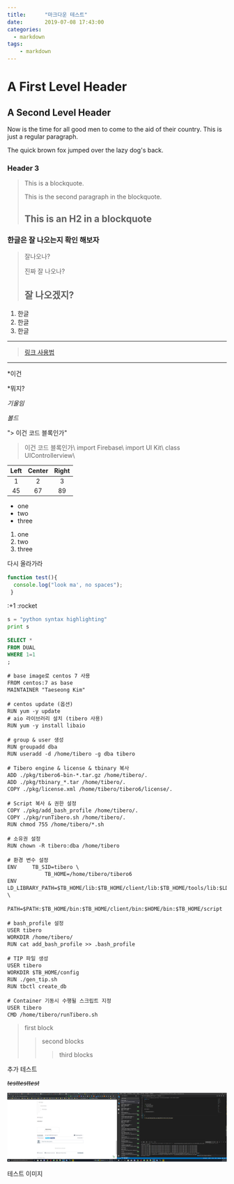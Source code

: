 ```yaml
---
title:      "마크다운 테스트"
date:       2019-07-08 17:43:00
categories:
  - markdown
tags:
    - markdown
---
```


A First Level Header
====================

A Second Level Header
---------------------

Now is the time for all good men to come to
the aid of their country. This is just a
regular paragraph.

The quick brown fox jumped over the lazy
dog's back.

### Header 3

> This is a blockquote.
> 
> This is the second paragraph in the blockquote.
>
> ## This is an H2 in a blockquote

### 한글은 잘 나오는지 확인 해보자
> 잘나오나?
>
> 진짜 잘 나오나?
>
>## 잘 나오겠지?
1. 한글
2. 한글
3. 한글

---
>[링크 사용법](http://naver.com, 'naver')
---
*이건

*뭐지?

*기울임*

_볼드_


"> 이건 코드 블록인가"
> 이건 코드 블록인가\\
>import Firebase\\
>import UI Kit\\
> class UIControllerview\\

|Left |Center|Right|
|:---:|:---:|:----:|
|1|2|3|
|45|67|89|

- one
- two
- three

1. one
2. two
3. three

다시 올라가라

```javascript
function test(){
  console.log("look ma', no spaces");
 }
```

:+1
:rocket

```python
s = "python syntax highlighting"
print s
```

```SQL
SELECT * 
FROM DUAL
WHERE 1=1
;
```

```Docker
# base image로 centos 7 사용 
FROM centos:7 as base
MAINTAINER "Taeseong Kim"

# centos update (옵션)
RUN yum -y update
# aio 라이브러리 설치 (tibero 사용)
RUN yum -y install libaio

# group & user 생성
RUN groupadd dba
RUN useradd -d /home/tibero -g dba tibero

# Tibero engine & license & tbinary 복사
ADD ./pkg/tibero6-bin-*.tar.gz /home/tibero/.
ADD ./pkg/tbinary_*.tar /home/tibero/.
COPY ./pkg/license.xml /home/tibero/tibero6/license/.

# Script 복사 & 권한 설정
COPY ./pkg/add_bash_profile /home/tibero/.
COPY ./pkg/runTibero.sh /home/tibero/.
RUN chmod 755 /home/tibero/*.sh

# 소유권 설정 
RUN chown -R tibero:dba /home/tibero

# 환경 변수 설정 
ENV     TB_SID=tibero \
            TB_HOME=/home/tibero/tibero6
ENV     LD_LIBRARY_PATH=$TB_HOME/lib:$TB_HOME/client/lib:$TB_HOME/tools/lib:$LD_LIBRARY_PATH \
            PATH=$PATH:$TB_HOME/bin:$TB_HOME/client/bin:$HOME/bin:$TB_HOME/script

# bash_profile 설정
USER tibero
WORKDIR /home/tibero/
RUN cat add_bash_profile >> .bash_profile

# TIP 파일 생성
USER tibero
WORKDIR $TB_HOME/config
RUN ./gen_tip.sh
RUN tbctl create_db

# Container 기동시 수행될 스크립트 지정
USER tibero
CMD /home/tibero/runTibero.sh

```
 
> first block
> > second blocks
>>> third blocks

추가 테스트

~~*testtesttest*~~


![테스트 이미지](/img/2019-07-09-14-03-48.png)


테스트 이미지